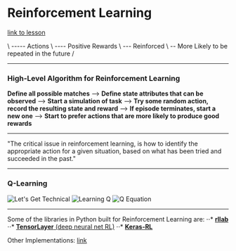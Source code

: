 # Reinforcement Learning
[link to lesson](https://learning.oreilly.com/learning-paths/learning-path-python/9781789533408/9781789533408-part1)

\ ----- Actions
 \ ---- Positive Rewards
  \ --- Reinforced
   \ -- More Likely to be repeated in the future
   \/

---

### High-Level Algorithm for Reinforcement Learning
**Define all possible matches** --> **Define state attributes that can be observed** --> **Start a simulation of task** --> **Try some random action, record the resulting state and reward** --> **If episode terminates, start a new one** --> **Start to prefer actions that are more likely to produce good rewards**

---

"The critical issue in reinforcement learning, is how to identify the appropriate action for a given situation, based on what has been tried and succeeded in the past."

---

### Q-Learning
![Let's Get Technical](https://i.imgur.com/CufTPbI.png)
![Learning Q](https://i.imgur.com/EgFjVxh.png)
![Q Equation](https://i.imgur.com/3YBtS2C.png)

---

Some of the libraries in Python built for Reinforcement Learning are:
⋅⋅* [**rllab**](github.com/rll/rllab)
⋅⋅* [**TensorLayer** (deep neural net RL)](github.com/tensorlayer/tensorlayer)
⋅⋅* [**Keras-RL**](github.com/matthiasplappert/keras-rl)

Other Implementations:
[link](github.com/dennybritz/reinforcement-learning)
